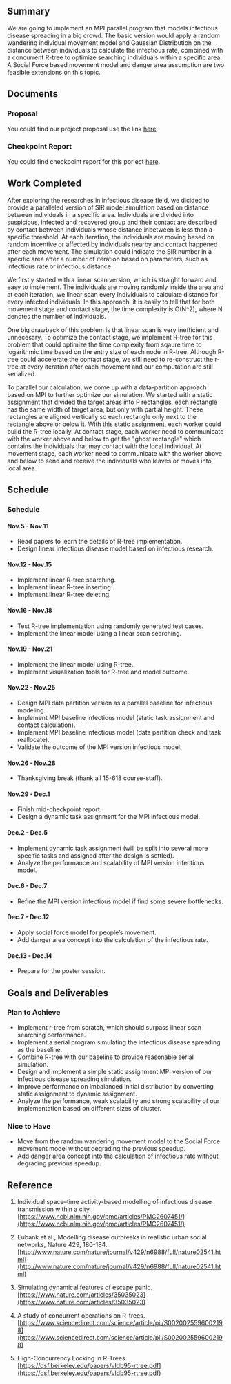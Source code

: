 ## Summary

We are going to implement an MPI parallel program that models infectious disease spreading in a big crowd. The basic version would apply a random wandering individual movement model and Gaussian Distribution on the distance between individuals to calculate the infectious rate, combined with a concurrent R-tree to optimize searching individuals within a specific area. A Social Force based movement model and danger area assumption are two feasible extensions on this topic.


## Documents
### Proposal

You could find our project proposal use the link [here](https://docs.google.com/document/d/1tsleYAoje3bNcmz6uF-RaMOxEU0FN9mPoS9msJkUcrA/edit?usp=sharing).

### Checkpoint Report

You could find checkpoint report for this porject [here](https://docs.google.com/document/d/1BM-jaM9GXgmGWbn2sI7aPPbhSdBLyLSXRcmYJ2oPEDE/edit?usp=sharing).

## Work Completed
After exploring the researches in infectious disease field, we dicided to provide a paralleled version of SIR model simulation based on distance between individuals in a specific area. Individuals are divided into suspicious, infected and recovered group and their contact are described by contact between individuals whose distance inbetween is less than a specific threshold. At each iteration, the individuals are moving based on random incentive or affected by individuals nearby and contact happened after each movement. The simulation could indicate the SIR number in a specific area after a number of iteration based on parameters, such as infectious rate or infectious distance.

We firstly started with a linear scan version, which is straight forward and easy to implement. The individuals are moving randomly inside the area and at each iteration, we linear scan every individuals to calculate distance for every infected individuals. In this approach, it is easily to tell that for both movement stage and contact stage, the time complexity is O(N^2), where N denotes the number of individuals.

One big drawback of this problem is that linear scan is very inefficient and unnecesary. To optimize the contact stage, we implement R-tree for this problem that could optimize the time complexity from sqaure time to logarithmic time based on the entry size of each node in R-tree. Although R-tree could accelerate the contact stage, we still need to re-construct the r-tree at every iteration after each movement and our computation are still serialized.

To parallel our calculation, we come up with a data-partition approach based on MPI to further optimize our simulation. We started with a static assignment that divided the target areas into P rectangles, each rectangle has the same width of target area, but only with partial height. These rectangles are aligned vertically so each rectangle only next to the rectangle above or below it. With this static assignment, each worker could build the R-tree locally. At contact stage, each worker need to communicate with the worker above and below to get the "ghost rectangle" which contains the individuals that may contact with the local individual. At movement stage, each worker need to communicate with the worker above and below to send and receive the individuals who leaves or moves into local area.

## Schedule
### Schedule

#### Nov.5 - Nov.11
* Read papers to learn the details of R-tree implementation.
* Design linear infectious disease model based on infectious research.

#### Nov.12 - Nov.15
* Implement linear R-tree searching.
* Implement linear R-tree inserting.
* Implement linear R-tree deleting.

#### Nov.16 - Nov.18
* Test R-tree implementation using randomly generated test cases.
* Implement the linear model using a linear scan searching.

#### Nov.19 - Nov.21
* Implement the linear model using R-tree.
* Implement visualization tools for R-tree and model outcome.

#### Nov.22 - Nov.25
* Design MPI data partition version as a parallel baseline for infectious modeling.
* Implement MPI baseline infectious model (static task assignment and contact calculation).
* Implement MPI baseline infectious model (data partition check and task reallocate).
* Validate the outcome of the MPI version infectious model.

#### Nov.26 - Nov.28
* Thanksgiving break (thank all 15-618 course-staff).

#### Nov.29 - Dec.1
* Finish mid-checkpoint report.
* Design a dynamic task assignment for the MPI infectious model.

#### Dec.2 - Dec.5
* Implement dynamic task assignment (will be split into several more specific tasks and assigned after the design is settled).
* Analyze the performance and scalability of MPI version infectious model.

#### Dec.6 - Dec.7
* Refine the MPI version infectious model if find some severe bottlenecks.

#### Dec.7 - Dec.12
* Apply social force model for people’s movement.
* Add danger area concept into the calculation of the infectious rate.

#### Dec.13 - Dec.14
* Prepare for the poster session.

## Goals and Deliverables
### Plan to Achieve
* Implement r-tree from scratch, which should surpass linear scan searching performance.
* Implement a serial program simulating the infectious disease spreading as the baseline.
* Combine R-tree with our baseline to provide reasonable serial simulation.
* Design and implement a simple static assignment MPI version of our infectious disease spreading simulation.
* Improve performance on imbalanced initial distribution by converting static assignment to dynamic assignment.
* Analyze the performance, weak scalability and strong scalability of our implementation based on different sizes of cluster.

### Nice to Have
* Move from the random wandering movement model to the Social Force movement model without degrading the previous speedup.
* Add danger area concept into the calculation of infectious rate without degrading previous speedup.



## Reference

1. Individual space–time activity-based modelling of infectious disease transmission within a city. [https://www.ncbi.nlm.nih.gov/pmc/articles/PMC2607451/](https://www.ncbi.nlm.nih.gov/pmc/articles/PMC2607451/)

2. Eubank et al., Modelling disease outbreaks in realistic urban social networks, Nature 429, 180-184. [http://www.nature.com/nature/journal/v429/n6988/full/nature02541.html](http://www.nature.com/nature/journal/v429/n6988/full/nature02541.html)

3. Simulating dynamical features of escape panic. [https://www.nature.com/articles/35035023](https://www.nature.com/articles/35035023)

4. A study of concurrent operations on R-trees. [https://www.sciencedirect.com/science/article/pii/S0020025596002198](https://www.sciencedirect.com/science/article/pii/S0020025596002198)

5. High-Concurrency Locking in R-Trees. [https://dsf.berkeley.edu/papers/vldb95-rtree.pdf](https://dsf.berkeley.edu/papers/vldb95-rtree.pdf)

